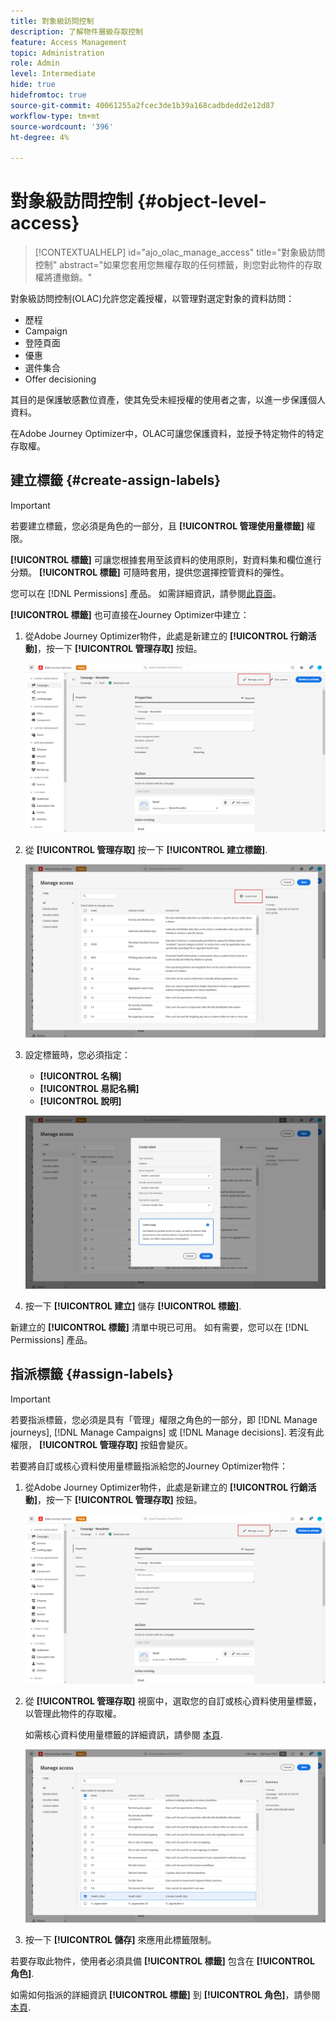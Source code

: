 ```yaml
---
title: 對象級訪問控制
description: 了解物件層級存取控制
feature: Access Management
topic: Administration
role: Admin
level: Intermediate
hide: true
hidefromtoc: true
source-git-commit: 40061255a2fcec3de1b39a168cadbdedd2e12d87
workflow-type: tm+mt
source-wordcount: '396'
ht-degree: 4%

---
```


# 對象級訪問控制 {#object-level-access}

>[!CONTEXTUALHELP]
>id="ajo_olac_manage_access"
>title="對象級訪問控制"
>abstract="如果您套用您無權存取的任何標籤，則您對此物件的存取權將遭撤銷。"

對象級訪問控制(OLAC)允許您定義授權，以管理對選定對象的資料訪問：

* 歷程
* Campaign
* 登陸頁面
* 優惠
* 選件集合
* Offer decisioning

其目的是保護敏感數位資產，使其免受未經授權的使用者之害，以進一步保護個人資料。

在Adobe Journey Optimizer中，OLAC可讓您保護資料，並授予特定物件的特定存取權。

## 建立標籤 {#create-assign-labels}

>[!IMPORTANT]
>
>若要建立標籤，您必須是角色的一部分，且 **[!UICONTROL 管理使用量標籤]** 權限。

**[!UICONTROL 標籤]** 可讓您根據套用至該資料的使用原則，對資料集和欄位進行分類。 **[!UICONTROL 標籤]** 可隨時套用，提供您選擇控管資料的彈性。

您可以在 [!DNL Permissions] 產品。 如需詳細資訊，請參閱[此頁面](https://experienceleague.adobe.com/docs/experience-platform/access-control/abac/permissions-ui/labels.html)。

**[!UICONTROL 標籤]** 也可直接在Journey Optimizer中建立：

1. 從Adobe Journey Optimizer物件，此處是新建立的 **[!UICONTROL 行銷活動]**，按一下 **[!UICONTROL 管理存取]** 按鈕。

   ![](assets/olac_1.png)

1. 從 **[!UICONTROL 管理存取]** 按一下 **[!UICONTROL 建立標籤]**.

   ![](assets/olac_2.png)

1. 設定標籤時，您必須指定：
   * **[!UICONTROL 名稱]**
   * **[!UICONTROL 易記名稱]**
   * **[!UICONTROL 說明]**

   ![](assets/olac_3.png)

1. 按一下 **[!UICONTROL 建立]** 儲存 **[!UICONTROL 標籤]**.

新建立的 **[!UICONTROL 標籤]** 清單中現已可用。 如有需要，您可以在 [!DNL Permissions] 產品。

## 指派標籤 {#assign-labels}

>[!IMPORTANT]
>
>若要指派標籤，您必須是具有「管理」權限之角色的一部分，即 [!DNL Manage journeys], [!DNL Manage Campaigns] 或 [!DNL Manage decisions]. 若沒有此權限， **[!UICONTROL 管理存取]** 按鈕會變灰。

若要將自訂或核心資料使用量標籤指派給您的Journey Optimizer物件：

1. 從Adobe Journey Optimizer物件，此處是新建立的 **[!UICONTROL 行銷活動]**，按一下 **[!UICONTROL 管理存取]** 按鈕。

   ![](assets/olac_1.png)

1. 從 **[!UICONTROL 管理存取]** 視窗中，選取您的自訂或核心資料使用量標籤，以管理此物件的存取權。

   如需核心資料使用量標籤的詳細資訊，請參閱 [本頁](https://experienceleague.adobe.com/docs/experience-platform/data-governance/labels/reference.html).

   ![](assets/olac_4.png)

1. 按一下 **[!UICONTROL 儲存]** 來應用此標籤限制。

若要存取此物件，使用者必須具備 **[!UICONTROL 標籤]** 包含在 **[!UICONTROL 角色]**.

如需如何指派的詳細資訊 **[!UICONTROL 標籤]** 到 **[!UICONTROL 角色]**，請參閱 [本頁](https://experienceleague.adobe.com/docs/experience-platform/access-control/abac/permissions-ui/permissions.html?lang=en#manage-labels-for-a-role).



